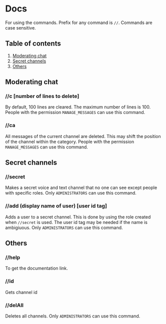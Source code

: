 # Docs

For using the commands. Prefix for any command is `//`. Commands are case sensitive.

## Table of contents

1. [Moderating chat](##Moderating-chat)
2. [Secret channels](#Secret-channels)
3. [Others](#Others)

## Moderating chat

### //c [number of lines to delete]

By default, 100 lines are cleared. The maximum number of lines is 100. People with the permission `MANAGE_MESSAGES` can use this command.

### //ca

All messages of the current channel are deleted. This may shift the position of the channel within the category. People with the permission `MANAGE_MESSAGES` can use this command.

## Secret channels

### //secret

Makes a secret voice and text channel that no one can see except people with specific roles. Only `ADMINISTRATORS` can use this command.

### //add (display name of user) [user id tag]

Adds a user to a secret channel. This is done by using the role created when `//secret` is used. The user id tag may be needed if the name is ambigiuous. Only `ADMINISTRATORS` can use this command.

## Others

### //help

To get the documentation link.

### //id

Gets channel id

### //delAll

Deletes all channels. Only `ADMINISTRATORS` can use this command.
